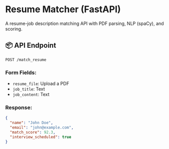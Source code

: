 # Resume Matcher (FastAPI)

A resume-job description matching API with PDF parsing, NLP (spaCy), and scoring.

## 📦 API Endpoint
`POST /match_resume`

### Form Fields:
- `resume_file`: Upload a PDF
- `job_title`: Text
- `job_content`: Text

### Response:
```json
{
  "name": "John Doe",
  "email": "john@example.com",
  "match_score": 92.3,
  "interview_scheduled": true
}

